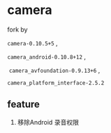 # camera

fork by 

`camera-0.10.5+5` ,  

`camera_android-0.10.8+12` ,

 `camera_avfoundation-0.9.13+6` ,

`camera_platform_interface-2.5.2`



## feature

1. 移除Android 录音权限
